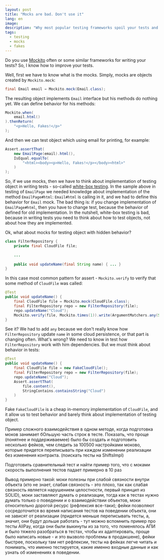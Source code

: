 ```yaml
---
layout: post
title: "Mocks are bad. Don't use it"
lang: en
image: 
description: "Why most popular testing frameworks spoil your tests and how we can live without mocks."
tags: 
  - testing
  - mocks
  - fakes
---
```


Do you use [Mockito](https://site.mockito.org/) often or some similar frameworks for writing your tests?
So, I know how to improve your tests. 

<!--more-->

Well, first we have to know what is the mocks. Simply, mocks are objects created by `Mockito.mock`:
```java
final Email email = Mockito.mock(Email.class);
```
The resulting object implements `Email` interface but his methods do nothing yet. We can define behavior for his 
methods:
```java
Mockito.when(
    email.html()
).thenReturn(
    "<p>Hello, Fakes!</p>"
);
```
And then we can test object which using email for printing, for example:
```java
Assert.assertThat(
    new EmailPage(email).html(), 
    IsEqual.equalTo(
        "<html><body><p>Hello, Fakes!</p></body><html>"
    )
);
```

So, if we use mocks, then we have to think about implementation of testing object in writing tests - 
so-called [white-box testing](https://en.wikipedia.org/wiki/White-box_testing). 
In the sample above in testing of `EmailPage` we needed knowledge about implementation of the method `EmailPage#html`: 
`Email#html` is calling in it, and we had to define this behavior for `Email` mock.
The bad thing is: if you change implementation of `EmailPage#html`, then you have to change test, because the behavior
of defined for old implementation. In the nutshell, white-box testing is bad, because in writing tests you 
need to think about how to test objects, not about how they are implemented.

Ok, what about mocks for testing object with hidden behavior?
```java
class FilterRepository {
    private final CloudFile file;
    
    ...
    
    public void updateName(final String name) { ... }
}
```
In this case most common pattern for assert - `Mockito.verify` to verify that some method of `CloudFile` was called:
```java
@Test
public void updateName() {
    final CloudFile file = Mockito.mock(CloudFile.class);
    final FilterRepository repo = new FilterRepository(file);
    repo.updateName("Cloud");
    Mockito.verify(file, Mockito.times(1)).write(ArgumentMatchers.any(String.class));
}
```
See it? We had to add `any` because we don't really know how `FilterRepository` update `name` in some cloud 
persistence, or that part is changing often. What's wrong? We need to know in test how `FilterRepository` work with
him dependencies. But we must think about behavior in tests:
```java
@Test
public void updateName() {
    final CloudFile file = new FakeCloudFile();
    final FilterRepository repo = new FilterRepository(file);
    repo.updateName("Cloud");
    Assert.assertThat(
        file.content(),
        StringContains.containsString("Cloud")
    )
}
```
Fake `FakeCloudFile` is a cheap in-memory implementation of `CloudFile`, and it allow us to test behavior and
barely think about implementation of testing object.

Пример сложного взаимодействия в одном методе, когда подготовка моков занимает бОльшую часть строк в тесте. Показать, 
что проще (понятнее и поддерживаемее) было бы создать и подготовить несколько фейков, чем следить за 100500 настройками
моково, которые придется переписывать при каждом изменении реализации без изменения контракта. (поискать тесты на 
ShiftsImpl)

Подготовить сравнительный тест и найти пример того, что с моками скорость выполнения тестов падает примерно в 10 раз

Вывод примерно такой: моки полезны при слабой связности внутри объекта (кто не знает, слабая связность - это плохо, 
так как слабая связность является нарушением целостности, первый принцип из SOLID), моки заставляют думать о 
реализации, тогда как в тестах нужно думать только о поведении и о взаимодействии объектов, моки относительно дорогой 
ресурс (рефлексия все-таки); фейки позволяют сосредоточится во время написания тестов на поведении объекта, они не 
зависят от реализации (придется меньше переписывать тесты, а, значит, они будут дольше работать - тут можно вспомнить 
пример про тесты AliPay, когда они были выкинуты из за того, что поменялось АПИ и было тяжело разобраться в тестах,
чтобы их адаптировать, проще было написать новые - и это вызволо проблемы в продакшене), фейки быстрее, поскольку там 
нет рефлексии, тесты на фейках легче читать и понимать, что именно тестируется, какие именно входные данные и как 
узнать об изменениях в поведении.

